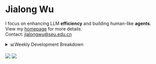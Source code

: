 #  Jialong Wu

I focus on enhancing LLM **efficiency** and building human-like **agents**.<br>
View my [homepage](https://callanwu.github.io/) for more details. <br>
Contact: jialongwu@seu.edu.cn

<details><summary>📊Weekly Development Breakdown</summary>

<!--START_SECTION:waka-->

```txt
From: 24 January 2025 - To: 31 January 2025

Total Time: 15 hrs 28 mins

Python     8 hrs 39 mins   ██████████████░░░░░░░░░░░   55.92 %
Bash       4 hrs 5 mins    ██████▓░░░░░░░░░░░░░░░░░░   26.47 %
Other      1 hr 24 mins    ██▒░░░░░░░░░░░░░░░░░░░░░░   09.11 %
Text       50 mins         █▒░░░░░░░░░░░░░░░░░░░░░░░   05.48 %
Markdown   25 mins         ▓░░░░░░░░░░░░░░░░░░░░░░░░   02.80 %
```

<!--END_SECTION:waka-->

[![wakatime](https://wakatime.com/badge/user/c6720b29-9431-4a60-bc9d-e1fb2b6bd65f.svg)](https://wakatime.com/@c6720b29-9431-4a60-bc9d-e1fb2b6bd65f)
</details>

[![](https://img.shields.io/badge/Google%20Scholar-4385FE.svg?&color=d6d6d6&style=flat-square&logo=google-scholar)](https://scholar.google.com/citations?user=6eg2m4YAAAAJ)
![](https://komarev.com/ghpvc/?username=callanwu)
